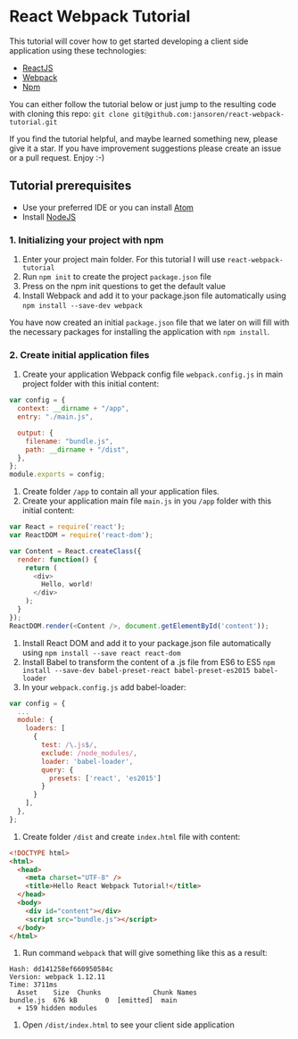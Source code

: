 # React Webpack Tutorial

This tutorial will cover how to get started developing a client side application using these technologies:
- [ReactJS](https://facebook.github.io/react/)
- [Webpack](https://webpack.github.io/)
- [Npm](https://docs.npmjs.com/getting-started/what-is-npm)

You can either follow the tutorial below or just jump to the resulting code with cloning this repo:
`git clone git@github.com:jansoren/react-webpack-tutorial.git`

If you find the tutorial helpful, and maybe learned something new, please give it a star. If you have improvement suggestions please create an issue or a pull request. Enjoy :-)

## Tutorial prerequisites

- Use your preferred IDE or you can install [Atom](https://atom.io/)
- Install [NodeJS](https://nodejs.org/en/download/)

### 1. Initializing your project with npm

1. Enter your project main folder. For this tutorial I will use `react-webpack-tutorial`
1. Run `npm init` to create the project `package.json` file
1. Press <enter> on the npm init questions to get the default value
1. Install Webpack and add it to your package.json file automatically using `npm install --save-dev webpack`

You have now created an initial `package.json` file that we later on will fill with the necessary packages for installing the application with `npm install`.

### 2. Create initial application files

1. Create your application Webpack config file `webpack.config.js` in main project folder with this initial content:
  ```javascript
  var config = {
    context: __dirname + "/app",
    entry: "./main.js",

    output: {
      filename: "bundle.js",
      path: __dirname + "/dist",
    },
  };
  module.exports = config;
  ```

1. Create folder `/app` to contain all your application files.
1. Create your application main file `main.js` in you `/app` folder with this initial content:
  ```javascript
  var React = require('react');
  var ReactDOM = require('react-dom');

  var Content = React.createClass({
    render: function() {
      return (
        <div>
          Hello, world!
        </div>
      );
    }
  });
  ReactDOM.render(<Content />, document.getElementById('content'));
  ```

1. Install React DOM and add it to your package.json file automatically using `npm install --save react react-dom`
1. Install Babel to transform the content of a .js file from ES6 to ES5 `npm install --save-dev babel-preset-react babel-preset-es2015 babel-loader`
1. In your `webpack.config.js` add babel-loader:
  ```javascript
  var config = {
    ...
    module: {
      loaders: [
        {
          test: /\.js$/,
          exclude: /node_modules/,
          loader: 'babel-loader',
          query: {
            presets: ['react', 'es2015']
          }
        }
      ],
    },
  };
  ```

1. Create folder `/dist` and create `index.html` file with content:
  ```html
  <!DOCTYPE html>
  <html>
    <head>
      <meta charset="UTF-8" />
      <title>Hello React Webpack Tutorial!</title>
    </head>
    <body>
      <div id="content"></div>
      <script src="bundle.js"></script>
    </body>
  </html>
  ```

1. Run command `webpack` that will give something like this as a result:
  ```
  Hash: dd141258ef660950584c
  Version: webpack 1.12.11
  Time: 3711ms
    Asset    Size  Chunks             Chunk Names
  bundle.js  676 kB       0  [emitted]  main
    + 159 hidden modules
  ```

1. Open `/dist/index.html` to see your client side application
